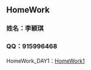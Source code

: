 ## HomeWork
### 姓名：李颖琪
### QQ：915996468
HomeWork_DAY1：[HomeWork1](https://lyq-gdzs.github.io/HomeWork/HomeWork1)
